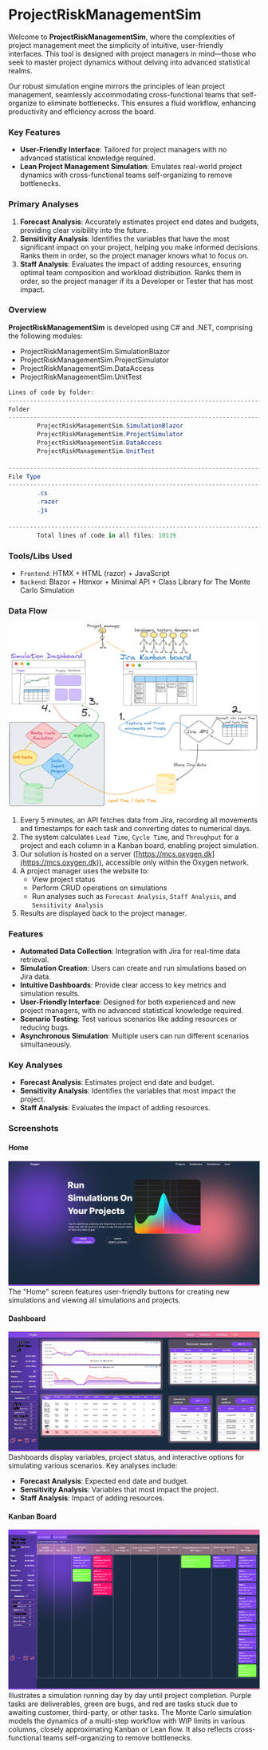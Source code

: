 # ProjectRiskManagementSim

Welcome to **ProjectRiskManagementSim**, where the complexities of project management meet the simplicity of intuitive, user-friendly interfaces. This tool is designed with project managers in mind—those who seek to master project dynamics without delving into advanced statistical realms.

Our robust simulation engine mirrors the principles of lean project management, seamlessly accommodating cross-functional teams that self-organize to eliminate bottlenecks. This ensures a fluid workflow, enhancing productivity and efficiency across the board.

### Key Features
- **User-Friendly Interface**: Tailored for project managers with no advanced statistical knowledge required.
- **Lean Project Management Simulation**: Emulates real-world project dynamics with cross-functional teams self-organizing to remove bottlenecks.

### Primary Analyses
1. **Forecast Analysis**: Accurately estimates project end dates and budgets, providing clear visibility into the future.
2. **Sensitivity Analysis**: Identifies the variables that have the most significant impact on your project, helping you make informed decisions. Ranks them in order, so the project manager knows what to focus on.
3. **Staff Analysis**: Evaluates the impact of adding resources, ensuring optimal team composition and workload distribution. Ranks them in order, so the project manager if its a Developer or Tester that has most impact.


### Overview
**ProjectRiskManagementSim** is developed using C# and .NET, comprising the following modules:
- ProjectRiskManagementSim.SimulationBlazor
- ProjectRiskManagementSim.ProjectSimulator
- ProjectRiskManagementSim.DataAccess
- ProjectRiskManagementSim.UnitTest
```powershell
Lines of code by folder:
--------------------------------------------------------------------------------------------------------------------------------------
Folder                                                                           Lines of Code        Percentage
--------------------------------------------------------------------------------------------------------------------------------------
        ProjectRiskManagementSim.SimulationBlazor                                       7565                74.61%
        ProjectRiskManagementSim.ProjectSimulator                                       1818                17.93%
        ProjectRiskManagementSim.DataAccess                                             500                 4.93 %
        ProjectRiskManagementSim.UnitTest                                               256                 2.52 %

--------------------------------------------------------------------------------------------------------------------------------------
File Type                                                                        Lines of Code        Percentage
--------------------------------------------------------------------------------------------------------------------------------------
        .cs                                                                             5876                57.95%
        .razor                                                                          3817                37.65%
        .js                                                                             446                 4.4  %

--------------------------------------------------------------------------------------------------------------------------------------
        Total lines of code in all files: 10139
```

### Tools/Libs Used
- `Frontend`: HTMX + HTML (razor) + JavaScript
- `Backend`: Blazor + Htmxor + Minimal API + Class Library for The Monte Carlo Simulation


### Data Flow
![Data Flow](https://github.com/Flakvard/ProjectRiskManagementSim/blob/master/data%20flow.png?raw=true)
1. Every 5 minutes, an API fetches data from Jira, recording all movements and timestamps for each task and converting dates to numerical days.
2. The system calculates `Lead Time`, `Cycle Time`, and `Throughput` for a project and each column in a Kanban board, enabling project simulation.
3. Our solution is hosted on a server ([https://mcs.oxygen.dk](https://mcs.oxygen.dk)), accessible only within the Oxygen network.
4. A project manager uses the website to:
   - View project status
   - Perform CRUD operations on simulations
   - Run analyses such as `Forecast Analysis`, `Staff Analysis`, and `Sensitivity Analysis`
5. Results are displayed back to the project manager.

### Features
- **Automated Data Collection**: Integration with Jira for real-time data retrieval.
- **Simulation Creation**: Users can create and run simulations based on Jira data.
- **Intuitive Dashboards**: Provide clear access to key metrics and simulation results.
- **User-Friendly Interface**: Designed for both experienced and new project managers, with no advanced statistical knowledge required.
- **Scenario Testing**: Test various scenarios like adding resources or reducing bugs.
- **Asynchronous Simulation**: Multiple users can run different scenarios simultaneously.

### Key Analyses
- **Forecast Analysis**: Estimates project end date and budget.
- **Sensitivity Analysis**: Identifies the variables that most impact the project.
- **Staff Analysis**: Evaluates the impact of adding resources.

### Screenshots
#### Home
![Home Screen](https://github.com/Flakvard/ProjectRiskManagementSim/blob/master/Home%20screen.png?raw=true)
The "Home" screen features user-friendly buttons for creating new simulations and viewing all simulations and projects.

#### Dashboard
![Dashboard](https://github.com/Flakvard/ProjectRiskManagementSim/blob/master/Anon%20project.png?raw=true)
Dashboards display variables, project status, and interactive options for simulating various scenarios. Key analyses include:
- **Forecast Analysis**: Expected end date and budget.
- **Sensitivity Analysis**: Variables that most impact the project.
- **Staff Analysis**: Impact of adding resources.

#### Kanban Board
![Kanbanboard visual](https://github.com/Flakvard/ProjectRiskManagementSim/blob/master/Anon%20project%20visual.png?raw=true)
Illustrates a simulation running day by day until project completion. Purple tasks are deliverables, green are bugs, and red are tasks stuck due to awaiting customer, third-party, or other tasks. The Monte Carlo simulation models the dynamics of a multi-step workflow with WIP limits in various columns, closely approximating Kanban or Lean flow. It also reflects cross-functional teams self-organizing to remove bottlenecks.
